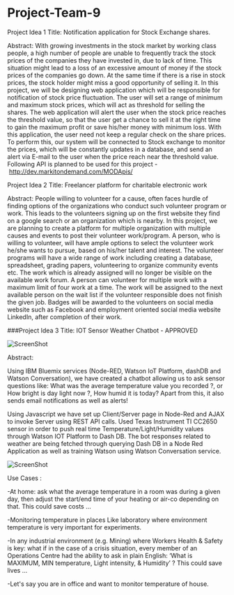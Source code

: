 # Project-Team-9

Project Idea 1
Title:
Notification application for Stock Exchange shares. 

Abstract:
With growing investments in the stock market by working class people, a high number of people are unable to frequently track the stock prices of the companies they have invested in, due to lack of time. This situation might lead to a loss of an excessive amount of money if the stock prices of the companies go down. At the same time if there is a rise in stock prices, the stock holder might miss a good opportunity of selling it. In this project, we will be designing web application which will be responsible for notification of stock price fluctuation. The user will set a range of minimum and maximum stock prices, which will act as threshold for selling the shares. The web application will alert the user when the stock price reaches the threshold value, so that the user get a chance to sell it at the right time to gain the maximum profit or save his/her money with minimum loss. With this application, the user need not keep a regular check on the share prices. To perform this, our system will be connected to Stock exchange to monitor the prices, which will be constantly updates in a database, and send an alert via E-mail to the user when the price reach near the threshold value.
Following API is planned to be used for this project - http://dev.markitondemand.com/MODApis/

Project Idea 2
Title:
Freelancer platform for charitable electronic work

Abstract: 
People willing to volunteer for a cause, often faces hurdle of finding options of the organizations who conduct such volunteer program or work. This leads to the volunteers signing up on the first website they find on a google search or an organization which is nearby. In this project, we are planning to create a platform for multiple organization with multiple causes and events to post their volunteer work/program. A person, who is willing to volunteer, will have ample options to select the volunteer work he/she wants to pursue, based on his/her talent and interest. The volunteer programs will have a wide range of work including creating a database, spreadsheet, grading papers, volunteering to organize community events etc. The work which is already assigned will no longer be visible on the available work forum. A person can volunteer for multiple work with a maximum limit of four work at a time. The work will be assigned to the next available person on the wait list if the volunteer responsible does not finish the given job. Badges will be awarded to the volunteers on social media website such as Facebook and employment oriented social media website LinkedIn, after completion of their work. 

###Project Idea 3 Title: IOT Sensor Weather Chatbot - APPROVED

![ScreenShot](https://raw.github.com/SJSU272LabS17/Project-Team-9/master/chatbot.png)


Abstract:

Using IBM Bluemix services (Node-RED, Watson IoT Platform, dashDB and Watson Conversation), we have created a chatbot allowing us to ask sensor questions like: What was the average temperature value you recorded ?, or How bright is day light now ?, How humid it is today? Apart from this, it also sends email notifications as well as alerts!

Using Javascript we have set up Client/Server page in Node-Red and AJAX to invoke Server using REST API calls. Used Texas Instrument TI CC2650 sensor in order to push real time Temperature/Light/Humidity values through Watson IOT Platform to Dash DB. The bot responses related to weather are being fetched through querying Dash DB in a Node Red Application as well as training Watson using Watson Conversation service.

![ScreenShot](https://raw.github.com/SJSU272LabS17/Project-Team-9/master/node-red.png)

Use Cases :

-At home: ask what the average temperature in a room was during a given day, then adjust the start/end time of your heating or air-co depending on that. This could save costs …

-Monitoring temperature in places Like laboratory where environment temperature is very important for experiments.

-In any industrial environment (e.g. Mining) where Workers Health & Safety is key: what if in the case of a crisis situation, every member of an Operations Centre had the ability to ask in plain English: ‘What is MAXIMUM, MIN temperature, Light intensity, & Humidity’ ? This could save lives … 

-Let's say you are in office and want to monitor temperature of house.
